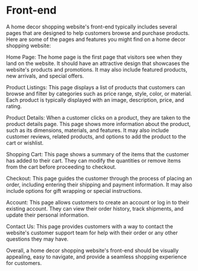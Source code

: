 # Front-end
A home decor shopping website's front-end typically includes several pages that are designed to help customers browse and purchase products. Here are some of the pages and features you might find on a home decor shopping website:

Home Page: The home page is the first page that visitors see when they land on the website. It should have an attractive design that showcases the website's products and promotions. It may also include featured products, new arrivals, and special offers.

Product Listings: This page displays a list of products that customers can browse and filter by categories such as price range, style, color, or material. Each product is typically displayed with an image, description, price, and rating.

Product Details: When a customer clicks on a product, they are taken to the product details page. This page shows more information about the product, such as its dimensions, materials, and features. It may also include customer reviews, related products, and options to add the product to the cart or wishlist.

Shopping Cart: This page shows a summary of the items that the customer has added to their cart. They can modify the quantities or remove items from the cart before proceeding to checkout.

Checkout: This page guides the customer through the process of placing an order, including entering their shipping and payment information. It may also include options for gift wrapping or special instructions.

Account: This page allows customers to create an account or log in to their existing account. They can view their order history, track shipments, and update their personal information.

Contact Us: This page provides customers with a way to contact the website's customer support team for help with their order or any other questions they may have.

Overall, a home decor shopping website's front-end should be visually appealing, easy to navigate, and provide a seamless shopping experience for customers.
